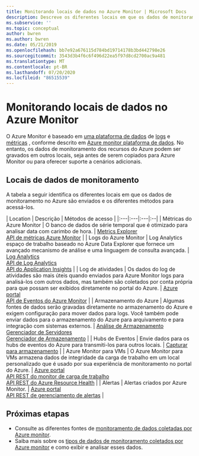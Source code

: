 ```yaml
---
title: Monitorando locais de dados no Azure Monitor | Microsoft Docs
description: Descreve os diferentes locais em que os dados de monitoramento são armazenados no Azure, incluindo a plataforma de dados Azure Monitor.
ms.subservice: ''
ms.topic: conceptual
author: bwren
ms.author: bwren
ms.date: 05/21/2019
ms.openlocfilehash: bb7e92a676115d784bd19714178b3bd442798e26
ms.sourcegitcommit: 3543d3b4f6c6f496d22ea5f97d8cd2700ac9a481
ms.translationtype: MT
ms.contentlocale: pt-BR
ms.lasthandoff: 07/20/2020
ms.locfileid: "86515539"
---
```

# <a name="monitoring-data-locations-in-azure-monitor"></a>Monitorando locais de dados no Azure Monitor

O Azure Monitor é baseado em [uma plataforma de dados](data-platform.md) de [logs](data-platform-logs.md) e [métricas](data-platform-metrics.md) , conforme descrito em [Azure monitor plataforma de dados](data-platform.md). No entanto, os dados de monitoramento dos recursos do Azure podem ser gravados em outros locais, seja antes de serem copiados para Azure Monitor ou para oferecer suporte a cenários adicionais. 

## <a name="monitoring-data-locations"></a>Locais de dados de monitoramento

A tabela a seguir identifica os diferentes locais em que os dados de monitoramento no Azure são enviados e os diferentes métodos para acessá-los.

| Location | Descrição | Métodos de acesso |
|:---|:---|:---|:--|
| Métricas do Azure Monitor | O banco de dados de série temporal que é otimizado para analisar data com carimbo de hora. | [Metrics Explorer](metrics-getting-started.md)<br>[API de métricas Azure Monitor](/rest/api/monitor/metrics) |
| Logs do Azure Monitor    | Log Analytics espaço de trabalho baseado no Azure Data Explorer que fornece um avançado mecanismo de análise e uma linguagem de consulta avançada. | [Log Analytics](../log-query/log-query-overview.md)<br>[API de Log Analytics](https://dev.loganalytics.io/)<br>[API do Application Insights](https://dev.applicationinsights.io/reference/get-query) |
| Log de atividades | Os dados do log de atividades são mais úteis quando enviados para Azure Monitor logs para analisá-los com outros dados, mas também são coletados por conta própria para que possam ser exibidos diretamente no portal do Azure. | [Azure portal](./activity-log.md#view-the-activity-log)<br>[API de Eventos do Azure Monitor](/rest/api/monitor/eventcategories) |
| Armazenamento do Azure | Algumas fontes de dados serão gravadas diretamente no armazenamento do Azure e exigem configuração para mover dados para logs. Você também pode enviar dados para o armazenamento do Azure para arquivamento e para integração com sistemas externos.  | [Análise de Armazenamento](/rest/api/storageservices/storage-analytics)<br>[Gerenciador de Servidores](/visualstudio/azure/vs-azure-tools-storage-resources-server-explorer-browse-manage)<br>[Gerenciador de Armazenamento](../../vs-azure-tools-storage-manage-with-storage-explorer.md?tabs=windows) |
| Hubs de Eventos | Envie dados para os hubs de eventos do Azure para transmiti-los para outros locais. | [Capturar para armazenamento](../../event-hubs/event-hubs-capture-overview.md)  |
| Azure Monitor para VMs | O Azure Monitor para VMs armazena dados de integridade da carga de trabalho em um local personalizado que é usado por sua experiência de monitoramento no portal do Azure. | [Azure portal](../insights/vminsights-overview.md)<br>[API REST do monitor de carga de trabalho](/rest/api/monitor/microsoft.workloadmonitor/components)<br>[API REST do Azure Resource Health](/rest/api/resourcehealth/)  |
| Alertas | Alertas criados por Azure Monitor. | [Azure portal](alerts-managing-alert-instances.md)<br>[API REST de gerenciamento de alertas](/rest/api/monitor/alertsmanagement/alerts) |



## <a name="next-steps"></a>Próximas etapas

- Consulte as diferentes fontes de [monitoramento de dados coletadas por Azure monitor](data-sources.md).
- Saiba mais sobre os [tipos de dados de monitoramento coletados por Azure monitor](data-platform.md) e como exibir e analisar esses dados.
